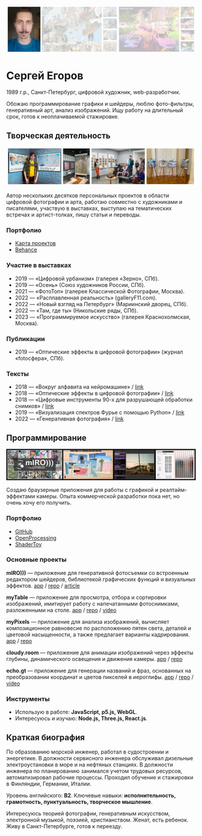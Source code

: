 ![](images/ava_sm.jpg)

# Сергей Егоров
1989 г.р., Санкт-Петербург,
цифровой художник, web-разработчик.

Обожаю программирование графики и шейдеры, люблю фото-фильтры, генеративный арт, анализ изображений. Ищу работу на длительный срок, готов к неоплачиваемой стажировке.

## Творческая деятельность

![](images/expo_sm.jpg)

Автор нескольких десятков персональных проектов в области цифровой фотографии и арта, работаю совместно с художниками и писателями, участвую в выставках, выступаю на тематических встречах и артист-толках, пишу статьи и переводы.

### Портфолио
- [Карта проектов](https://drive.google.com/file/d/1PH5zUCI5fG4gaNfyMc-qJ1GlCYsdxxsD/view?usp=sharing)
- [Behance](https://www.behance.net/hayabuzo)

### Участие в выставках
- 2019 — «Цифровой урбанизм» (галерея «Зерно», СПб).
- 2019 — «Осень» (Союз художников России, СПб).
- 2021 — «ФотоТоп» (галерея Классической Фотографии, Москва).
- 2022 — «Расплавленная реальность» (galleryF11.com).
- 2022 — «Новый взгляд на Петербург» (Мариинский дворец, СПб).
- 2022 — «Там, где ты» (Никольские ряды, СПб).
- 2023 — «Программируемое искусство» (галерея Краснохолмская, Москва).

### Публикации
- 2019 — «Оптические эффекты в цифровой фотографии» (журнал «fotoсфера», СПб).

### Тексты
- 2018 — «Вокруг алфавита на нейромашине» / [link](https://vk.com/@hayabuzo-across-the-alphabet)
- 2018 — «Оптические эффекты в цифровой фотографии» / [link](https://vk.com/@hayabuzo-lens-intervention)
- 2018 — «Цифровые инструменты 90-х для разрушающей обработки снимков» / [link](https://vk.com/@hayabuzo-digital-filters)
- 2019 — «Визуализация спектров Фурье с помощью Python» / [link](https://vk.com/@hayabuzo-fourier-spectrum)
- 2022 — «Генеративная фотография» / [link](https://vk.com/@hayabuzo-generative-photography)

## Программирование

![](images/apps_sm.jpg)

Создаю браузерные приложения для работы с графикой и реалтайм-эффектами камеры. Опыта коммерческой разработки пока нет, но очень хочу его получить. 

### Портфолио

- [GitHub](https://github.com/hayabuzo/)
- [OpenProcessing](https://openprocessing.org/user/223853)
- [ShaderToy](https://www.shadertoy.com/user/hayabuzo)

### Основные проекты

**mIRO)))** — приложение для генеративной фотосъемки со встроенным редактором шейдеров, библиотекой графических функций и визуальных эффектов. [app](https://hayabuzo.github.io/mIRO/) / [repo](https://github.com/hayabuzo/mIRO) / [article](https://www.behance.net/gallery/152769473/Generative-Photography)

**myTable** — приложение для просмотра, отбора и сортировки изображений, имитирует работу с напечатанными фотоснимками, разложенными на столе. [app](https://hayabuzo.github.io/myTable/) / [repo](https://github.com/hayabuzo/myTable) / [video](https://www.youtube.com/watch?v=z9mCGHdq55A)

**myPixels** — приложение для анализа изображений, вычисляет композиционное равновесие по расположению пятен света, деталей и цветовой насыщенности, а также предлагает варианты кадрирования. [app](https://hayabuzo.github.io/myPixels/) / [repo](https://github.com/hayabuzo/myPixels)

**cloudy.room** — приложение для анимации изображений через эффекты глубины, динамического освещения и движения камеры. [app](https://hayabuzo.me/tools/cloud/) / [repo](https://github.com/hayabuzo/cloudy.room)

**echo.gt** — приложение для генерации названий и фраз, основанных на преобразовании координат и цветов пикселей в иероглифы. [app](https://hayabuzo.github.io/echo.gt/) / [repo](https://github.com/hayabuzo/echo.gt) / [video](https://www.youtube.com/watch?v=7TDf6wg8CHE)

### Инструменты

- Использую в работе: **JavaScript, p5.js, WebGL**.
- Интересуюсь и изучаю: **Node.js, Three.js, React.js**.

## Краткая биография

По образованию морской инженер, работал в судостроении и энергетике. В должности сервисного инженера обслуживал дизельные электроустановки в море и на нефтяных станциях. В должности инженера по планированию занимался учетом трудовых ресурсов, автоматизировал рабочие процессы. Проходил обучение и стажировки в Финляндии, Германии, Италии.

Уровень английского: **B2**.
Ключевые навыки: **исполнительность, грамотность, пунктуальность, творческое мышление**.

Интересуюсь теорией фотографии, генеративным искусством, электронной музыкой, поэзией, христианством. Женат, есть ребенок. Живу в Санкт-Петербурге, готов к переезду.

